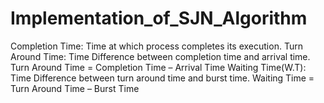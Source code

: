 # Implementation_of_SJN_Algorithm
Completion Time: Time at which process completes its execution. Turn Around Time: Time Difference between completion time and arrival time.  Turn Around Time = Completion Time – Arrival Time Waiting Time(W.T): Time Difference between turn around time and burst time.  Waiting Time = Turn Around Time – Burst Time
